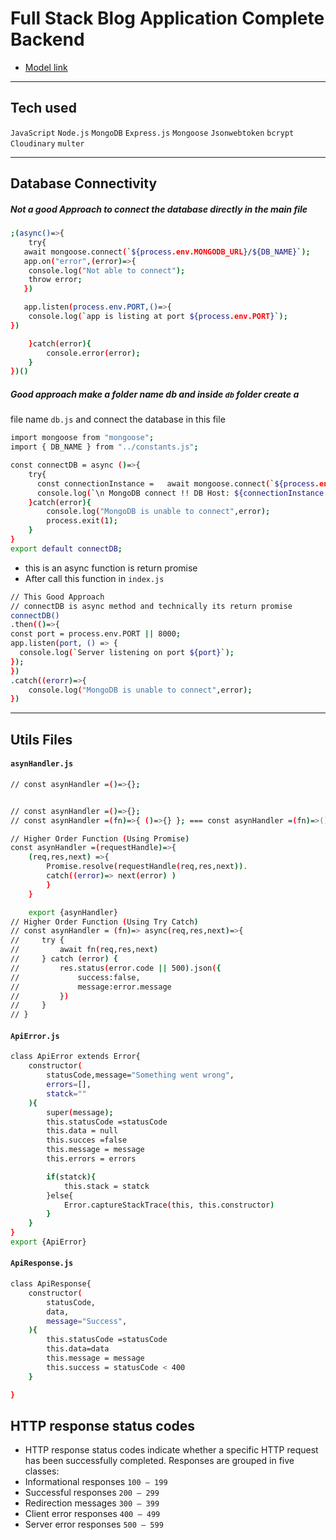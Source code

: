 # Full Stack Blog Application Complete Backend

- [Model link](https://app.eraser.io/workspace/YtPqZ1VogxGy1jzIDkzj?origin=share)

---
## Tech used
`JavaScript` `Node.js` `MongoDB` `Express.js` `Mongoose` `Jsonwebtoken` `bcrypt` `Cloudinary` `multer`

--- 
## Database Connectivity
##### Not a good Approach to connect the database directly in the main file
```bash
;(async()=>{
    try{
   await mongoose.connect(`${process.env.MONGODB_URL}/${DB_NAME}`);
   app.on("error",(error)=>{
    console.log("Not able to connect");
    throw error;
   })

   app.listen(process.env.PORT,()=>{
    console.log(`app is listing at port ${process.env.PORT}`);
})

    }catch(error){
        console.error(error);   
    }
})()
```
##### Good approach make a folder name db and inside `db` folder create a 
file name `db.js` and connect the database in this file
```bash
import mongoose from "mongoose";
import { DB_NAME } from "../constants.js";

const connectDB = async ()=>{
    try{
      const connectionInstance =   await mongoose.connect(`${process.env.MONGODB_URI}/${DB_NAME}`)
      console.log(`\n MongoDB connect !! DB Host: ${connectionInstance.connection.host}`)
    }catch(error){
        console.log("MongoDB is unable to connect",error);
        process.exit(1);
    }
}
export default connectDB;
```
- this is an async function is return promise
- After call this function in `index.js `
```bash
// This Good Approach
// connectDB is async method and technically its return promise
connectDB()
.then(()=>{
const port = process.env.PORT || 8000;
app.listen(port, () => {
  console.log(`Server listening on port ${port}`);
});
})
.catch((erorr)=>{
    console.log("MongoDB is unable to connect",error);
})
```
---
## Utils Files
#### `asynHandler.js`
```bash
// const asynHandler =()=>{};


// const asynHandler =()=>{};
// const asynHandler =(fn)=>{ ()=>{} }; === const asynHandler =(fn)=>()=>{} ; 

// Higher Order Function (Using Promise)
const asynHandler =(requestHandle)=>{
    (req,res,next) =>{
        Promise.resolve(requestHandle(req,res,next)).
        catch((error)=> next(error) )
        }
    }

    export {asynHandler}
// Higher Order Function (Using Try Catch)
// const asynHandler = (fn)=> async(req,res,next)=>{
//     try {
//         await fn(req,res,next)
//     } catch (error) {
//         res.status(error.code || 500).json({
//             success:false,
//             message:error.message
//         })
//     }
// }
```

#### `ApiError.js`
```bash
class ApiError extends Error{
    constructor(
        statusCode,message="Something went wrong",
        errors=[],
        statck=""
    ){
        super(message);
        this.statusCode =statusCode
        this.data = null
        this.succes =false
        this.message = message
        this.errors = errors

        if(statck){
            this.stack = statck
        }else{
            Error.captureStackTrace(this, this.constructor)
        }
    }
}
export {ApiError}
```
#### `ApiResponse.js`
```bash
class ApiResponse{
    constructor(
        statusCode,
        data,
        message="Success",
    ){
        this.statusCode =statusCode
        this.data=data
        this.message = message
        this.success = statusCode < 400
    }

}
```

## HTTP response status codes
 - HTTP response status codes indicate whether a specific HTTP request has been successfully completed. Responses are grouped in five classes:
- Informational responses `100 – 199`
- Successful responses `200 – 299`
- Redirection messages `300 – 399`
- Client error responses `400 – 499`
- Server error responses `500 – 599`